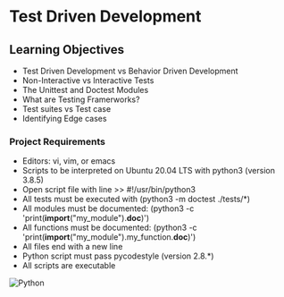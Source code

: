 # Test Driven Development

## Learning Objectives
* Test Driven Development vs Behavior Driven Development
* Non-Interactive vs Interactive Tests
* The Unittest and Doctest Modules
* What are Testing Framerworks?
* Test suites vs Test case
* Identifying Edge cases

### Project Requirements
* Editors: vi, vim, or emacs
* Scripts to be interpreted on Ubuntu 20.04 LTS with python3 (version 3.8.5)
* Open script file with line >> #!/usr/bin/python3
* All tests must be executed with (python3 -m doctest ./tests/*)
* All modules must be documented: (python3 -c 'print(__import__("my_module").__doc__)')
* All functions must be documented: (python3 -c 'print(__import__("my_module").my_function.__doc__)')
* All files end with a new line
* Python script must pass pycodestyle (version 2.8.*)
* All scripts are executable

![Python](https://img.shields.io/badge/python-3670A0?style=for-the-badge&logo=python&logoColor=ffdd54)
